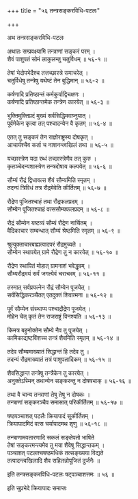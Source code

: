 +++
title = "५६ तन्त्रसङ्करविधि-पटलः"

+++
  
  
  
अथ तन्त्रसङ्करविधि-पटलः  
  
अथातः सम्प्रवक्ष्यामि तन्त्राणां सङ्करं परम् ।  
शैवं पाशुपतं सोमं लाकुलन्तु चतुर्विधम् ॥ ५६-१ ॥  
  
तेषां भेदोपभेदैश्च तत्तच्छास्त्रे समाचरेत् ।  
चतुर्विधेषु तन्त्रेषु यथेष्टं तेन बुद्धिमान् ॥ ५६-२ ॥  
  
कर्षणादि प्रतिष्ठान्तं कर्मकुर्याद्विचक्षणः ।  
कर्षणादि प्रतिष्ठान्तमेक तन्त्रेण कारयेत् ॥ ५६-३ ॥  
  
भुक्तिमुक्तिप्रदं मुख्यं सर्वसिद्धिमवाप्नुयात् ।  
पूर्वमेकेन कृत्वा तत् पश्चादन्येन वै कृतम् ॥ ५६-४ ॥  
  
एतत् तु सङ्करं तेन राज्ञोराष्ट्रस्य दोषकृत् ।  
आचार्यश्चैव कर्ता च नाशनन्त्वखिलं तथा ॥ ५६-५ ॥  
  
यच्छास्त्रेण यदा रब्धं तच्छास्त्रेणैव तत् कुरु ।  
कृतञ्चेदन्यशास्त्रेण तन्त्रदोषाय कल्पयेत् ॥ ५६-६ ॥  
  
सौम्यं रौद्रं द्विधावत्स शैवं सौम्यमिति स्मृतम् ।  
तदन्यं त्रिविधं तत्र रौद्रमेवेति कीर्तितम् ॥ ५६-७ ॥  
  
रौद्रेण पूजितश्चाहं तथा रौद्रफलप्रदम् ।  
सौम्येन पूजितश्चाहं वत्ससौम्यफलप्रदम् ॥ ५६-८ ॥  
  
रौद्रं सौम्येन यष्टव्यं सौम्यं रौद्रेण नार्चितम् ।  
वैदिकाचार सम्बन्धात् सौम्यं श्रेष्ठमिति स्मृतम् ॥ ५६-९ ॥  
  
श्रुत्युक्ताचारबाह्यत्वादपरं रौद्रमुच्यते ।  
सौम्येन स्थापयेत् ग्रामे रौद्रेण तु न कारयेत् ॥ ५६-१० ॥  
  
रौद्रेण स्थापितं मोहात् ग्रामनाशं भवेद्धृवम् ।  
सौम्यरौद्रमयं सर्वं जगत्येवं चराचरम् ॥ ५६-११ ॥  
  
तस्मात् सर्वप्रयत्नेन रौद्रं सौम्येन पूजयेत् ।  
सर्वसिद्धिकरञ्चैतत् एतदुक्तं शिवात्मना ॥ ५६-१२ ॥  
  
पूर्वं सौम्येन संस्थाप्य पश्चाद्रौद्रेण पूजयेत् ।  
मोहेन चेत् कृतं तेन राजराष्ट्रं विनश्यति ॥ ५६-१३ ॥  
  
किमत्र बहुनोक्तेन सौम्ये नैव तु पूजयेत् ।  
कामिकाद्यष्टविंशच्च तन्त्रं शैवमिति स्मृतम् ॥ ५६-१४ ॥  
  
तदेव सौम्यमाख्यातं सिद्धान्तं हि तदेव तु ।  
तदन्यं रौद्रमाख्यातं तत्रं पाशुपतादिकम् ॥ ५६-१५ ॥  
  
शैवसिद्धान्त तन्त्रेषु तन्त्रैकेन तु कारयेत् ।  
अनुक्तेऽस्मिन् तथान्येन सङ्करन्तु न दोषषभाक् ॥ ५६-१६ ॥  
  
तथा वै चान्य तन्त्राणां तेषु तेषु न दोषकः ।  
तन्त्राणां सङ्करञ्चैव समासात् परिकीर्तितम् ॥ ५६-१७ ॥  
  
षष्ठपञ्चाशत् पटलैः क्रियापादं सुकीर्तितम् ।  
क्रियापादमिदं वत्स चर्यापादमथ शृणु ॥ ५६-१८ ॥  
  
तन्त्राणामवतारणादि सकलं सङ्क्षेपतो भाषिते  
तेषां सङ्करमन्त्यमेव तु मया शैवेषु सिद्धान्तकम् ।  
पञ्चाशत् पटलश्चषष्ठमधिकं तत्सङ्ख्यया विद्यते  
तत्पादन्त्वखिलादि शैव सहितन्नोपूजितं दुर्जनैः ॥  
  
इति तन्त्रसङ्करविधि-पटलः षट्पञ्चाशत्तमः ॥ ५६ ॥  
  
इति सुप्रभेदे क्रियापादः समाप्तः  
  